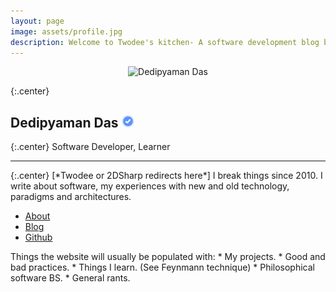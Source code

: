 ```yaml
---
layout: page
image: assets/profile.jpg
description: Welcome to Twodee's kitchen- A software development blog by Dedipyaman Das.
---
```

<div style="width: 100%; text-align: center; margin: 0px auto;">
<img class="bigpic" alt="Dedipyaman Das" style="" width="200" src="{{ "/assets/profile.jpg" | relative_url }}" >
	</div>

{:.center}
## Dedipyaman Das <img src="assets/verified.png" height="20">

{:.center}
Software Developer, Learner
<hr>
<p></p>
{:.center}
[*Twodee or 2DSharp redirects here*] I  break things since 2010. I write about software, my experiences with new and old technology, paradigms and architectures. 
<ul class="frontboxcontainer">
	<a href="/about"><li style="border-color: firebrick" class="frontbox">About</li></a>
	<a href="/blog"><li style="border-color: #00B5FF" class="frontbox">Blog</li></a>
	<a href="https://github.com/2DSharp"><li style="border-color: #313131" class="frontbox">Github</li></a>
</ul>
Things the website will usually be populated with:
* My projects.
* Good and bad practices.
* Things I learn. (See Feynmann technique)
* Philosophical software BS.
* General rants.
